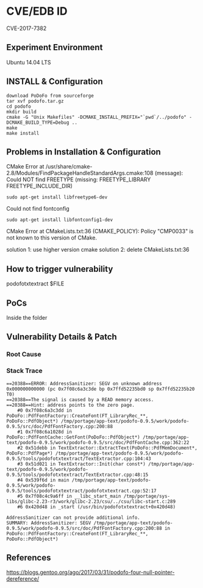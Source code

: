 # CVE/EDB ID
CVE-2017-7382

## Experiment Environment
Ubuntu 14.04 LTS

## INSTALL & Configuration
```
download PoDoFo from sourceforge
tar xvf podofo.tar.gz
cd podofo 
mkdir build
cmake -G "Unix Makefiles" -DCMAKE_INSTALL_PREFIX="`pwd`/../podofo" -DCMAKE_BUILD_TYPE=Debug ..
make
make install
```

## Problems in Installation & Configuration
CMake Error at /usr/share/cmake-2.8/Modules/FindPackageHandleStandardArgs.cmake:108 (message):  
  Could NOT find FREETYPE (missing: FREETYPE\_LIBRARY FREETYPE\_INCLUDE\_DIR)  
```
sudo apt-get install libfreetype6-dev
```

Could not find fontconfig
```
sudo apt-get install libfontconfig1-dev
```
CMake Error at CMakeLists.txt:36 (CMAKE\_POLICY):
Policy "CMP0033" is not known to this version of CMake.

solution 1: use higher version cmake
solution 2: delete CMakeLists.txt:36


## How to trigger vulnerability
podofotxtextract $FILE

## PoCs
Inside the folder

## Vulnerability Details & Patch

### Root Cause

### Stack Trace
```
==20388==ERROR: AddressSanitizer: SEGV on unknown address 0x000000000000 (pc 0x7f08c6a3c3de bp 0x7ffd52235bd0 sp 0x7ffd52235b20 T0)
==20388==The signal is caused by a READ memory access.
==20388==Hint: address points to the zero page.
    #0 0x7f08c6a3c3dd in PoDoFo::PdfFontFactory::CreateFont(FT_LibraryRec_**, PoDoFo::PdfObject*) /tmp/portage/app-text/podofo-0.9.5/work/podofo-0.9.5/src/doc/PdfFontFactory.cpp:200:88
    #1 0x7f08c6a1028d in PoDoFo::PdfFontCache::GetFont(PoDoFo::PdfObject*) /tmp/portage/app-text/podofo-0.9.5/work/podofo-0.9.5/src/doc/PdfFontCache.cpp:362:22
    #2 0x51debb in TextExtractor::ExtractText(PoDoFo::PdfMemDocument*, PoDoFo::PdfPage*) /tmp/portage/app-text/podofo-0.9.5/work/podofo-0.9.5/tools/podofotxtextract/TextExtractor.cpp:104:43
    #3 0x51d021 in TextExtractor::Init(char const*) /tmp/portage/app-text/podofo-0.9.5/work/podofo-0.9.5/tools/podofotxtextract/TextExtractor.cpp:48:15
    #4 0x539f6d in main /tmp/portage/app-text/podofo-0.9.5/work/podofo-0.9.5/tools/podofotxtextract/podofotxtextract.cpp:52:17
    #5 0x7f08c4c9a6ff in __libc_start_main /tmp/portage/sys-libs/glibc-2.23-r3/work/glibc-2.23/csu/../csu/libc-start.c:289
    #6 0x420d48 in _start (/usr/bin/podofotxtextract+0x420d48)

AddressSanitizer can not provide additional info.
SUMMARY: AddressSanitizer: SEGV /tmp/portage/app-text/podofo-0.9.5/work/podofo-0.9.5/src/doc/PdfFontFactory.cpp:200:88 in PoDoFo::PdfFontFactory::CreateFont(FT_LibraryRec_**, PoDoFo::PdfObject*)
```

## References
https://blogs.gentoo.org/ago/2017/03/31/podofo-four-null-pointer-dereference/

